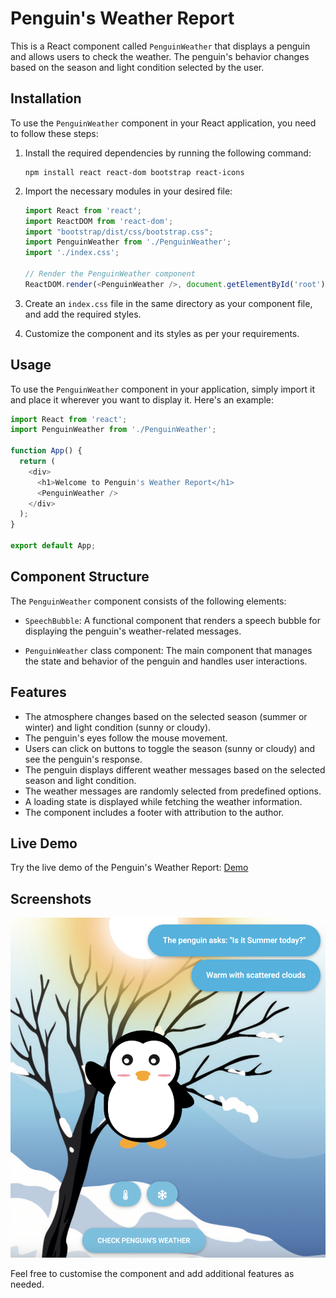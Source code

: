 # Penguin's Weather Report

This is a React component called `PenguinWeather` that displays a penguin and allows users to check the weather. The penguin's behavior changes based on the season and light condition selected by the user.

## Installation

To use the `PenguinWeather` component in your React application, you need to follow these steps:

1. Install the required dependencies by running the following command:

   ```
   npm install react react-dom bootstrap react-icons
   ```

2. Import the necessary modules in your desired file:

   ```javascript
   import React from 'react';
   import ReactDOM from 'react-dom';
   import "bootstrap/dist/css/bootstrap.css";
   import PenguinWeather from './PenguinWeather';
   import './index.css';

   // Render the PenguinWeather component
   ReactDOM.render(<PenguinWeather />, document.getElementById('root'));
   ```

3. Create an `index.css` file in the same directory as your component file, and add the required styles.

4. Customize the component and its styles as per your requirements.

## Usage

To use the `PenguinWeather` component in your application, simply import it and place it wherever you want to display it. Here's an example:

```javascript
import React from 'react';
import PenguinWeather from './PenguinWeather';

function App() {
  return (
    <div>
      <h1>Welcome to Penguin's Weather Report</h1>
      <PenguinWeather />
    </div>
  );
}

export default App;
```

## Component Structure

The `PenguinWeather` component consists of the following elements:

- `SpeechBubble`: A functional component that renders a speech bubble for displaying the penguin's weather-related messages.

- `PenguinWeather` class component: The main component that manages the state and behavior of the penguin and handles user interactions.


## Features

- The atmosphere changes based on the selected season (summer or winter) and light condition (sunny or cloudy).
- The penguin's eyes follow the mouse movement.
- Users can click on buttons to toggle the season (sunny or cloudy) and see the penguin's response.
- The penguin displays different weather messages based on the selected season and light condition.
- The weather messages are randomly selected from predefined options.
- A loading state is displayed while fetching the weather information.
- The component includes a footer with attribution to the author.

## Live Demo

Try the live demo of the Penguin's Weather Report: [Demo](http://anyaparanya.com/penguin-weather)


## Screenshots

![penguin-weather](preview.png)

Feel free to customise the component and add additional features as needed.